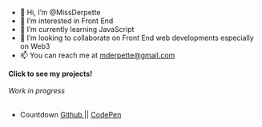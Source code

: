 - 👋 Hi, I’m @MissDerpette
- 👀 I’m interested in Front End
- 🌱 I’m currently learning JavaScript
- 💞️ I’m looking to collaborate on Front End web developments especially on Web3
- 📫 You can reach me at mderpette@gmail.com

<!---
MissDerpette/MissDerpette is a ✨ special ✨ repository because its `README.md` (this file) appears on your GitHub profile.
You can click the Preview link to take a look at your changes.
--->

<b> Click to see my projects! </b> <br><br>
<i>Work in progress</i> <br><br>

- Countdown <a href="https://github.com/MissDerpette/countdown"> Github </a> || <a href="https://codepen.io/missderpette/full/abqKLro"> CodePen </a> 

